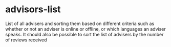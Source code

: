 # advisors-list
List of all advisers and sorting them based on different criteria such as whether or not an adviser is online or offline, or which languages an adviser speaks. It should also be possible to sort the list of advisers by the number of reviews received
